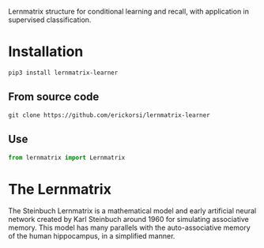 Lernmatrix structure for conditional learning and recall, with application in supervised classification.

# Installation

```
pip3 install lernmatrix-learner
```

## From source code

```
git clone https://github.com/erickorsi/lernmatrix-learner
```

## Use

```python
from lernmatrix import Lernmatrix
```

# The Lernmatrix

The Steinbuch Lernmatrix is a mathematical model and early artificial neural network created by Karl Steinbuch around 1960 for simulating associative memory. This model has many parallels with the auto-associative memory of the human hippocampus, in a simplified manner.